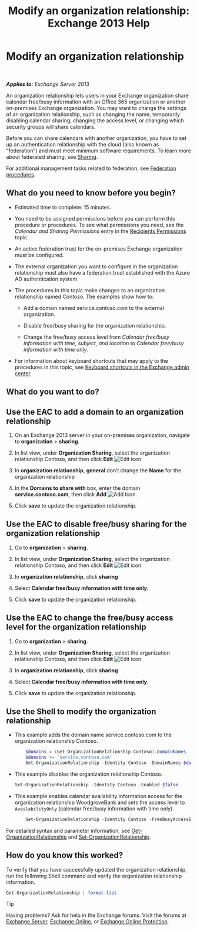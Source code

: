 ﻿---
title: 'Modify an organization relationship: Exchange 2013 Help'
TOCTitle: Modify an organization relationship
ms:assetid: 3713ef83-f01a-41bb-b127-62ca242dd7a4
ms:mtpsurl: https://technet.microsoft.com/en-us/library/JJ673055(v=EXCHG.150)
ms:contentKeyID: 49289228
ms.date: 12/09/2016
mtps_version: v=EXCHG.150
---

# Modify an organization relationship

 

_**Applies to:** Exchange Server 2013_


An organization relationship lets users in your Exchange organization share calendar free/busy information with an Office 365 organization or another on-premises Exchange organization. You may want to change the settings of an organization relationship, such as changing the name, temporarily disabling calendar sharing, changing the access level, or changing which security groups will share calendars.

Before you can share calendars with another organization, you have to set up an authentication relationship with the cloud (also known as “federation”) and must meet minimum software requirements. To learn more about federated sharing, see [Sharing](sharing-exchange-2013-help.md).

For additional management tasks related to federation, see [Federation procedures](federation-procedures-exchange-2013-help.md).

## What do you need to know before you begin?

  - Estimated time to complete: 15 minutes.

  - You need to be assigned permissions before you can perform this procedure or procedures. To see what permissions you need, see the *Calendar and Sharing Permissions* entry in the [Recipients Permissions](recipients-permissions-exchange-2013-help.md) topic.

  - An active federation trust for the on-premises Exchange organization must be configured.

  - The external organization you want to configure in the organization relationship must also have a federation trust established with the Azure AD authentication system.

  - The procedures in this topic make changes to an organization relationship named Contoso. The examples show how to:
    
      - Add a domain named service.contoso.com to the external organization.
    
      - Disable free/busy sharing for the organization relationship.
    
      - Change the free/busy access level from *Calendar free/busy information with time, subject, and location* to *Calendar free/busy information with time only*.

  - For information about keyboard shortcuts that may apply to the procedures in this topic, see [Keyboard shortcuts in the Exchange admin center](keyboard-shortcuts-in-the-exchange-admin-center-2013-help.md).

## What do you want to do?

## Use the EAC to add a domain to an organization relationship

1.  On an Exchange 2013 server in your on-premises organization, navigate to **organization** \> **sharing**.

2.  In list view, under **Organization Sharing**, select the organization relationship Contoso, and then click **Edit** ![Edit icon](images/JJ218640.6f53ccb2-1f13-4c02-bea0-30690e6ea71d(EXCHG.150).gif "Edit icon").

3.  In **organization relationship**, **general** don’t change the **Name** for the organization relationship

4.  In the **Domains to share with** box, enter the domain **service.contoso.com**, then click **Add** ![Add Icon](images/JJ218640.c1e75329-d6d7-4073-a27d-498590bbb558(EXCHG.150).gif "Add Icon").

5.  Click **save** to update the organization relationship.

## Use the EAC to disable free/busy sharing for the organization relationship

1.  Go to **organization** \> **sharing**.

2.  In list view, under **Organization Sharing**, select the organization relationship Contoso, and then click **Edit** ![Edit icon](images/JJ218640.6f53ccb2-1f13-4c02-bea0-30690e6ea71d(EXCHG.150).gif "Edit icon").

3.  In **organization relationship**, click **sharing**

4.  Select **Calendar free/busy information with time only**.

5.  Click **save** to update the organization relationship.

## Use the EAC to change the free/busy access level for the organization relationship

1.  Go to **organization** \> **sharing**.

2.  In list view, under **Organization Sharing**, select the organization relationship Contoso, and then click **Edit** ![Edit icon](images/JJ218640.6f53ccb2-1f13-4c02-bea0-30690e6ea71d(EXCHG.150).gif "Edit icon").

3.  In **organization relationship**, click **sharing**

4.  Select **Calendar free/busy information with time only**.

5.  Click **save** to update the organization relationship.

## Use the Shell to modify the organization relationship

  - This example adds the domain name service.contoso.com to the organization relationship Contoso.
    
    ```powershell
        $domains = (Get-OrganizationRelationship Contoso).DomainNames
        $domains += 'service.contoso.com'
        Set-OrganizationRelationship -Identity Contoso -DomainNames $domains
    ```

  - This example disables the organization relationship Contoso.
    
    ```powershell
    Set-OrganizationRelationship -Identity Contoso -Enabled $false
    ```

  - This example enables calendar availability information access for the organization relationship WoodgroveBank and sets the access level to `AvailabilityOnly` (calendar free/busy information with time only).
    
    ```powershell
        Set-OrganizationRelationship -Identity Contoso -FreeBusyAccessEnabled $true -FreeBusyAccessLevel AvailabilityOnly
    ```
    
For detailed syntax and parameter information, see [Get-OrganizationRelationship](https://technet.microsoft.com/en-us/library/ee332343\(v=exchg.150\)) and [Set-OrganizationRelationship](https://technet.microsoft.com/en-us/library/ee332326\(v=exchg.150\)).

## How do you know this worked?

To verify that you have successfully updated the organization relationship, run the following Shell command and verify the organization relationship information.

```powershell
Get-OrganizationRelationship | format-list
```


> [!TIP]
> Having problems? Ask for help in the Exchange forums. Visit the forums at <A href="https://go.microsoft.com/fwlink/p/?linkid=60612">Exchange Server</A>, <A href="https://go.microsoft.com/fwlink/p/?linkid=267542">Exchange Online</A>, or <A href="https://go.microsoft.com/fwlink/p/?linkid=285351">Exchange Online Protection</A>.


